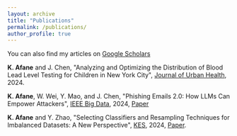 ```yaml
---
layout: archive
title: "Publications"
permalink: /publications/
author_profile: true
---
```


You can also find my articles on [Google Scholars](https://scholar.google.com/citations?user=wB3J8nQAAAAJ&hl=en&oi=sra)

**K. Afane** and J. Chen, "Analyzing and Optimizing the Distribution of Blood Lead Level Testing for Children in New York City", [Journal of Urban Health](https://link.springer.com/article/10.1007/s11524-024-00920-5), 2024.

**K. Afane**, W. Wei, Y. Mao, and J. Chen, "Phishing Emails 2.0: How LLMs Can Empower Attackers", [IEEE Big Data](https://www.gamesec-conf.org/papers.php), 2024, [Paper](https://arxiv.org/abs/2411.13874)

**K. Afane** and Y. Zhao, "Selecting Classifiers and Resampling Techniques for Imbalanced Datasets: A New Perspective", [KES](http://kes2024.kesinternational.org), 2024, [Paper](https://www.sciencedirect.com/science/article/pii/S1877050924025845).
